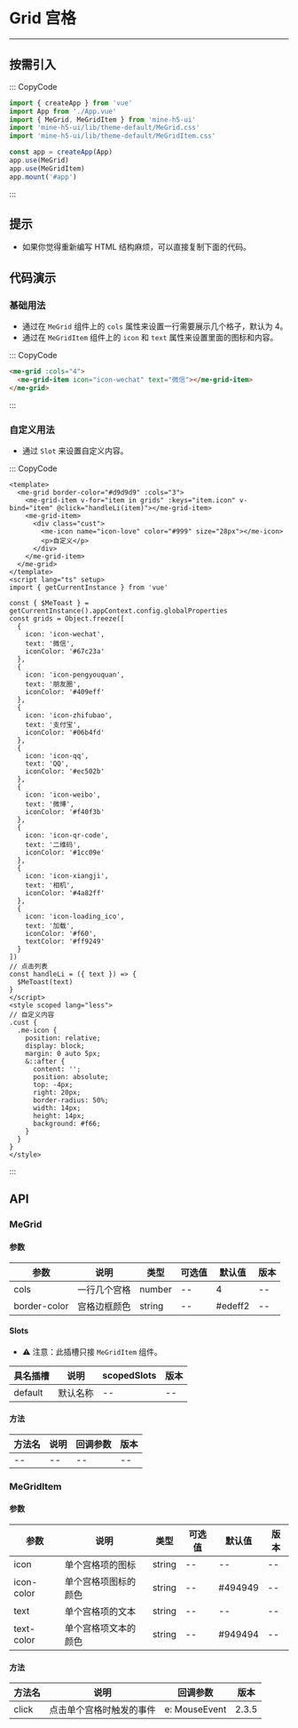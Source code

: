 # Grid 宫格

---

## 按需引入

::: CopyCode

```JavaScript
import { createApp } from 'vue'
import App from './App.vue'
import { MeGrid, MeGridItem } from 'mine-h5-ui'
import 'mine-h5-ui/lib/theme-default/MeGrid.css'
import 'mine-h5-ui/lib/theme-default/MeGridItem.css'

const app = createApp(App)
app.use(MeGrid)
app.use(MeGridItem)
app.mount('#app')
```

:::

## 提示

- 如果你觉得重新编写 HTML 结构麻烦，可以直接复制下面的代码。

## 代码演示

### 基础用法

- 通过在 `MeGrid` 组件上的 `cols` 属性来设置一行需要展示几个格子，默认为 4。
- 通过在 `MeGridItem` 组件上的 `icon` 和 `text` 属性来设置里面的图标和内容。

::: CopyCode

```HTML
<me-grid :cols="4">
  <me-grid-item icon="icon-wechat" text="微信"></me-grid-item>
</me-grid>
```

:::

### 自定义用法

- 通过 `Slot` 来设置自定义内容。

::: CopyCode

```Vue
<template>
  <me-grid border-color="#d9d9d9" :cols="3">
    <me-grid-item v-for="item in grids" :keys="item.icon" v-bind="item" @click="handleLi(item)"></me-grid-item>
    <me-grid-item>
      <div class="cust">
        <me-icon name="icon-love" color="#999" size="28px"></me-icon>
        <p>自定义</p>
      </div>
    </me-grid-item>
  </me-grid>
</template>
<script lang="ts" setup>
import { getCurrentInstance } from 'vue'

const { $MeToast } = getCurrentInstance().appContext.config.globalProperties
const grids = Object.freeze([
  {
    icon: 'icon-wechat',
    text: '微信',
    iconColor: '#67c23a'
  },
  {
    icon: 'icon-pengyouquan',
    text: '朋友圈',
    iconColor: '#409eff'
  },
  {
    icon: 'icon-zhifubao',
    text: '支付宝',
    iconColor: '#06b4fd'
  },
  {
    icon: 'icon-qq',
    text: 'QQ',
    iconColor: '#ec502b'
  },
  {
    icon: 'icon-weibo',
    text: '微博',
    iconColor: '#f40f3b'
  },
  {
    icon: 'icon-qr-code',
    text: '二维码',
    iconColor: '#1cc09e'
  },
  {
    icon: 'icon-xiangji',
    text: '相机',
    iconColor: '#4a82ff'
  },
  {
    icon: 'icon-loading_ico',
    text: '加载',
    iconColor: '#f60',
    textColor: '#ff9249'
  }
])
// 点击列表
const handleLi = ({ text }) => {
  $MeToast(text)
}
</script>
<style scoped lang="less">
// 自定义内容
.cust {
  .me-icon {
    position: relative;
    display: block;
    margin: 0 auto 5px;
    &::after {
      content: '';
      position: absolute;
      top: -4px;
      right: 20px;
      border-radius: 50%;
      width: 14px;
      height: 14px;
      background: #f66;
    }
  }
}
</style>
```

:::

## API

### MeGrid

#### 参数

| 参数         | 说明         | 类型   | 可选值 | 默认值  | 版本 |
| ------------ | ------------ | ------ | ------ | ------- | ---- |
| cols         | 一行几个宫格 | number | --     | 4       | --   |
| border-color | 宫格边框颜色 | string | --     | #edeff2 | --   |

#### Slots

- ⚠ 注意：此插槽只接 `MeGridItem` 组件。

| 具名插槽 | 说明     | scopedSlots | 版本 |
| -------- | -------- | ----------- | ---- |
| default  | 默认名称 | --          | --   |

#### 方法

| 方法名 | 说明 | 回调参数 | 版本 |
| ------ | ---- | -------- | ---- |
| --     | --   | --       | --   |

### MeGridItem

#### 参数

| 参数       | 说明                 | 类型   | 可选值 | 默认值  | 版本 |
| ---------- | -------------------- | ------ | ------ | ------- | ---- |
| icon       | 单个宫格项的图标     | string | --     | --      | --   |
| icon-color | 单个宫格项图标的颜色 | string | --     | #494949 | --   |
| text       | 单个宫格项的文本     | string | --     | --      | --   |
| text-color | 单个宫格项文本的颜色 | string | --     | #949494 | --   |

#### 方法

| 方法名 | 说明                     | 回调参数      | 版本  |
| ------ | ------------------------ | ------------- | ----- |
| click  | 点击单个宫格时触发的事件 | e: MouseEvent | 2.3.5 |
